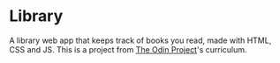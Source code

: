 # Library
 
 A library web app that keeps track of books you read, made with  HTML, CSS and JS. This is a project from <a href="https://www.theodinproject.com/"> The Odin Project</a>'s curriculum.
